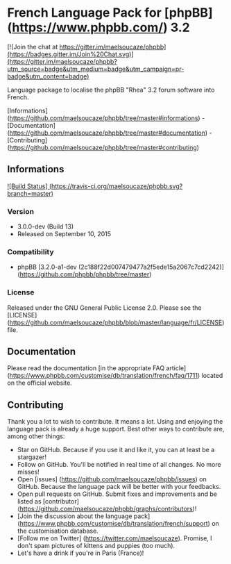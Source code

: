 # French Language Pack for [phpBB] (https://www.phpbb.com/) 3.2

[![Join the chat at https://gitter.im/maelsoucaze/phpbb](https://badges.gitter.im/Join%20Chat.svg)](https://gitter.im/maelsoucaze/phpbb?utm_source=badge&utm_medium=badge&utm_campaign=pr-badge&utm_content=badge)

Language package to localise the phpBB "Rhea" 3.2 forum software into French.

[Informations] (https://github.com/maelsoucaze/phpbb/tree/master#informations) - [Documentation] (https://github.com/maelsoucaze/phpbb/tree/master#documentation) - [Contributing] (https://github.com/maelsoucaze/phpbb/tree/master#contributing)

## Informations

[![Build Status] (https://travis-ci.org/maelsoucaze/phpbb.svg?branch=master)](https://travis-ci.org/maelsoucaze/phpbb)

### Version

- 3.0.0-dev (Build 13)
- Released on September 10, 2015

### Compatibility

- phpBB [3.2.0-a1-dev (2c188f22d007479477a2f5ede15a2067c7cd2242)] (https://github.com/phpbb/phpbb/tree/master)

### License

Released under the GNU General Public License 2.0. Please see the [LICENSE] (https://github.com/maelsoucaze/phpbb/blob/master/language/fr/LICENSE) file.

## Documentation

Please read the documentation [in the appropriate FAQ article] (https://www.phpbb.com/customise/db/translation/french/faq/1711) located on the official website.

## Contributing

Thank you a lot to wish to contribute. It means a lot. Using and enjoying the language pack is already a huge support. Best other ways to contribute are, among other things:

- Star on GitHub. Because if you use it and like it, you can at least be a stargazer!
- Follow on GitHub. You'll be notified in real time of all changes. No more misses!
- Open [issues] (https://github.com/maelsoucaze/phpbb/issues) on GitHub. Because the language pack will be better with your feedbacks.
- Open pull requests on GitHub. Submit fixes and improvements and be listed as [contributor] (https://github.com/maelsoucaze/phpbb/graphs/contributors)!
- [Join the discussion about the language pack] (https://www.phpbb.com/customise/db/translation/french/support) on the customisation database.
- [Follow me on Twitter] (https://twitter.com/maelsoucaze). Promise, I don't spam pictures of kittens and puppies (too much).
- Let's have a drink if you're in Paris (France)!
